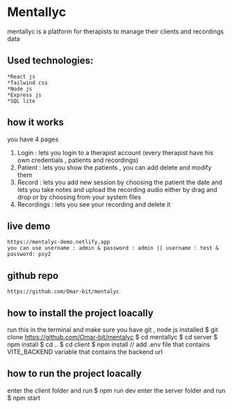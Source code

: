 # Mentallyc

mentallyc is a platform for therapists to manage their clients and recordings data

## Used technologies:

    *React js
    *Tailwind css
    *Node js
    *Express js
    *SQL lite

## how it works

you have 4 pages

1.  Login : lets you login to a therapist account (every therapist have his own credentials , patients and recordings)
2.  Patient : lets you show the patients , you can add delete and modify them
3.  Record : lets you add new session by choosing the patient the date and lets you take notes and upload the recording audio either by drag and drop or by choosing from your system files
4.  Recordings : lets you see your recording and delete it

## live demo

    https://mentalyc-demo.netlify.app
    you can use username : admin & password : admin || username : test & password: psy2

## github repo

    https://github.com/Omar-bit/mentalyc

## how to install the project loacally

run this in the terminal and make sure you have git , node js installed
$ git clone https://github.com/Omar-bit/mentalyc
$ cd mentallyc
$ cd server
$ npm install
$ cd ..
$ cd client
$ npm install
// add .env file that contains VITE_BACKEND variable that contains the backend url

## how to run the project loacally

enter the client folder and run $ npm run dev
enter the server folder and run $ npm start
